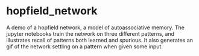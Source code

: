 # hopfield_network
A demo of a hopfield network, a model of autoassociative memory. The jupyter notebooks train the network on three different patterns, and illustrates recall of patterns both learned and spurious. It also generates an gif of the network settling on a pattern when given some input.
